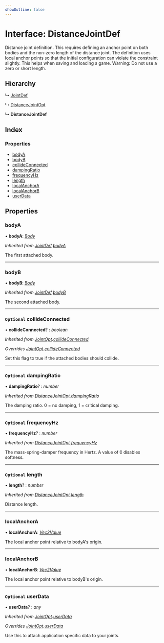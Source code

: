 ```yaml
---
showOutline: false
---
```


# Interface: DistanceJointDef

Distance joint definition. This requires defining an anchor point on both
bodies and the non-zero length of the distance joint. The definition uses
local anchor points so that the initial configuration can violate the
constraint slightly. This helps when saving and loading a game. Warning: Do
not use a zero or short length.

## Hierarchy

  ↳ [JointDef](/api/interfaces/jointdef)

  ↳ [DistanceJointOpt](/api/interfaces/distancejointopt)

  ↳ **DistanceJointDef**

## Index

### Properties

* [bodyA](/api/interfaces/distancejointdef#bodya)
* [bodyB](/api/interfaces/distancejointdef#bodyb)
* [collideConnected](/api/interfaces/distancejointdef#optional-collideconnected)
* [dampingRatio](/api/interfaces/distancejointdef#optional-dampingratio)
* [frequencyHz](/api/interfaces/distancejointdef#optional-frequencyhz)
* [length](/api/interfaces/distancejointdef#optional-length)
* [localAnchorA](/api/interfaces/distancejointdef#localanchora)
* [localAnchorB](/api/interfaces/distancejointdef#localanchorb)
* [userData](/api/interfaces/distancejointdef#optional-userdata)

## Properties

###  bodyA

• **bodyA**: *[Body](/api/classes/body)*

*Inherited from [JointDef](/api/interfaces/jointdef).[bodyA](/api/interfaces/jointdef#bodya)*

The first attached body.

___

###  bodyB

• **bodyB**: *[Body](/api/classes/body)*

*Inherited from [JointDef](/api/interfaces/jointdef).[bodyB](/api/interfaces/jointdef#bodyb)*

The second attached body.

___

### `Optional` collideConnected

• **collideConnected**? : *boolean*

*Inherited from [JointOpt](/api/interfaces/jointopt).[collideConnected](/api/interfaces/jointopt#optional-collideconnected)*

*Overrides [JointOpt](/api/interfaces/jointopt).[collideConnected](/api/interfaces/jointopt#optional-collideconnected)*

Set this flag to true if the attached bodies
should collide.

___

### `Optional` dampingRatio

• **dampingRatio**? : *number*

*Inherited from [DistanceJointOpt](/api/interfaces/distancejointopt).[dampingRatio](/api/interfaces/distancejointopt#optional-dampingratio)*

The damping ratio. 0 = no damping, 1 = critical damping.

___

### `Optional` frequencyHz

• **frequencyHz**? : *number*

*Inherited from [DistanceJointOpt](/api/interfaces/distancejointopt).[frequencyHz](/api/interfaces/distancejointopt#optional-frequencyhz)*

The mass-spring-damper frequency in Hertz. A value of 0 disables softness.

___

### `Optional` length

• **length**? : *number*

*Inherited from [DistanceJointOpt](/api/interfaces/distancejointopt).[length](/api/interfaces/distancejointopt#optional-length)*

Distance length.

___

###  localAnchorA

• **localAnchorA**: *[Vec2Value](/api/interfaces/vec2value)*

The local anchor point relative to bodyA's origin.

___

###  localAnchorB

• **localAnchorB**: *[Vec2Value](/api/interfaces/vec2value)*

The local anchor point relative to bodyB's origin.

___

### `Optional` userData

• **userData**? : *any*

*Inherited from [JointOpt](/api/interfaces/jointopt).[userData](/api/interfaces/jointopt#optional-userdata)*

*Overrides [JointOpt](/api/interfaces/jointopt).[userData](/api/interfaces/jointopt#optional-userdata)*

Use this to attach application specific data to your joints.
